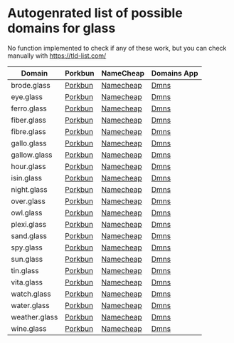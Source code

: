 # Autogenrated list of possible domains for glass

No function implemented to check if any of these work, but you can check manually with https://tld-list.com/

| Domain | Porkbun | NameCheap | Domains App |
|---|---|---|---|
| brode.glass | [Porkbun](https://porkbun.com/checkout/search?prb=e814663da1&tlds=&idnLanguage=&search=search&q=brode.glass) | [Namecheap](https://www.namecheap.com/domains/registration/results/?domain=brode.glass) | [Dmns](https://dmns.app/domains?q=brode.glass) |
| eye.glass | [Porkbun](https://porkbun.com/checkout/search?prb=e814663da1&tlds=&idnLanguage=&search=search&q=eye.glass) | [Namecheap](https://www.namecheap.com/domains/registration/results/?domain=eye.glass) | [Dmns](https://dmns.app/domains?q=eye.glass) |
| ferro.glass | [Porkbun](https://porkbun.com/checkout/search?prb=e814663da1&tlds=&idnLanguage=&search=search&q=ferro.glass) | [Namecheap](https://www.namecheap.com/domains/registration/results/?domain=ferro.glass) | [Dmns](https://dmns.app/domains?q=ferro.glass) |
| fiber.glass | [Porkbun](https://porkbun.com/checkout/search?prb=e814663da1&tlds=&idnLanguage=&search=search&q=fiber.glass) | [Namecheap](https://www.namecheap.com/domains/registration/results/?domain=fiber.glass) | [Dmns](https://dmns.app/domains?q=fiber.glass) |
| fibre.glass | [Porkbun](https://porkbun.com/checkout/search?prb=e814663da1&tlds=&idnLanguage=&search=search&q=fibre.glass) | [Namecheap](https://www.namecheap.com/domains/registration/results/?domain=fibre.glass) | [Dmns](https://dmns.app/domains?q=fibre.glass) |
| gallo.glass | [Porkbun](https://porkbun.com/checkout/search?prb=e814663da1&tlds=&idnLanguage=&search=search&q=gallo.glass) | [Namecheap](https://www.namecheap.com/domains/registration/results/?domain=gallo.glass) | [Dmns](https://dmns.app/domains?q=gallo.glass) |
| gallow.glass | [Porkbun](https://porkbun.com/checkout/search?prb=e814663da1&tlds=&idnLanguage=&search=search&q=gallow.glass) | [Namecheap](https://www.namecheap.com/domains/registration/results/?domain=gallow.glass) | [Dmns](https://dmns.app/domains?q=gallow.glass) |
| hour.glass | [Porkbun](https://porkbun.com/checkout/search?prb=e814663da1&tlds=&idnLanguage=&search=search&q=hour.glass) | [Namecheap](https://www.namecheap.com/domains/registration/results/?domain=hour.glass) | [Dmns](https://dmns.app/domains?q=hour.glass) |
| isin.glass | [Porkbun](https://porkbun.com/checkout/search?prb=e814663da1&tlds=&idnLanguage=&search=search&q=isin.glass) | [Namecheap](https://www.namecheap.com/domains/registration/results/?domain=isin.glass) | [Dmns](https://dmns.app/domains?q=isin.glass) |
| night.glass | [Porkbun](https://porkbun.com/checkout/search?prb=e814663da1&tlds=&idnLanguage=&search=search&q=night.glass) | [Namecheap](https://www.namecheap.com/domains/registration/results/?domain=night.glass) | [Dmns](https://dmns.app/domains?q=night.glass) |
| over.glass | [Porkbun](https://porkbun.com/checkout/search?prb=e814663da1&tlds=&idnLanguage=&search=search&q=over.glass) | [Namecheap](https://www.namecheap.com/domains/registration/results/?domain=over.glass) | [Dmns](https://dmns.app/domains?q=over.glass) |
| owl.glass | [Porkbun](https://porkbun.com/checkout/search?prb=e814663da1&tlds=&idnLanguage=&search=search&q=owl.glass) | [Namecheap](https://www.namecheap.com/domains/registration/results/?domain=owl.glass) | [Dmns](https://dmns.app/domains?q=owl.glass) |
| plexi.glass | [Porkbun](https://porkbun.com/checkout/search?prb=e814663da1&tlds=&idnLanguage=&search=search&q=plexi.glass) | [Namecheap](https://www.namecheap.com/domains/registration/results/?domain=plexi.glass) | [Dmns](https://dmns.app/domains?q=plexi.glass) |
| sand.glass | [Porkbun](https://porkbun.com/checkout/search?prb=e814663da1&tlds=&idnLanguage=&search=search&q=sand.glass) | [Namecheap](https://www.namecheap.com/domains/registration/results/?domain=sand.glass) | [Dmns](https://dmns.app/domains?q=sand.glass) |
| spy.glass | [Porkbun](https://porkbun.com/checkout/search?prb=e814663da1&tlds=&idnLanguage=&search=search&q=spy.glass) | [Namecheap](https://www.namecheap.com/domains/registration/results/?domain=spy.glass) | [Dmns](https://dmns.app/domains?q=spy.glass) |
| sun.glass | [Porkbun](https://porkbun.com/checkout/search?prb=e814663da1&tlds=&idnLanguage=&search=search&q=sun.glass) | [Namecheap](https://www.namecheap.com/domains/registration/results/?domain=sun.glass) | [Dmns](https://dmns.app/domains?q=sun.glass) |
| tin.glass | [Porkbun](https://porkbun.com/checkout/search?prb=e814663da1&tlds=&idnLanguage=&search=search&q=tin.glass) | [Namecheap](https://www.namecheap.com/domains/registration/results/?domain=tin.glass) | [Dmns](https://dmns.app/domains?q=tin.glass) |
| vita.glass | [Porkbun](https://porkbun.com/checkout/search?prb=e814663da1&tlds=&idnLanguage=&search=search&q=vita.glass) | [Namecheap](https://www.namecheap.com/domains/registration/results/?domain=vita.glass) | [Dmns](https://dmns.app/domains?q=vita.glass) |
| watch.glass | [Porkbun](https://porkbun.com/checkout/search?prb=e814663da1&tlds=&idnLanguage=&search=search&q=watch.glass) | [Namecheap](https://www.namecheap.com/domains/registration/results/?domain=watch.glass) | [Dmns](https://dmns.app/domains?q=watch.glass) |
| water.glass | [Porkbun](https://porkbun.com/checkout/search?prb=e814663da1&tlds=&idnLanguage=&search=search&q=water.glass) | [Namecheap](https://www.namecheap.com/domains/registration/results/?domain=water.glass) | [Dmns](https://dmns.app/domains?q=water.glass) |
| weather.glass | [Porkbun](https://porkbun.com/checkout/search?prb=e814663da1&tlds=&idnLanguage=&search=search&q=weather.glass) | [Namecheap](https://www.namecheap.com/domains/registration/results/?domain=weather.glass) | [Dmns](https://dmns.app/domains?q=weather.glass) |
| wine.glass | [Porkbun](https://porkbun.com/checkout/search?prb=e814663da1&tlds=&idnLanguage=&search=search&q=wine.glass) | [Namecheap](https://www.namecheap.com/domains/registration/results/?domain=wine.glass) | [Dmns](https://dmns.app/domains?q=wine.glass) |
